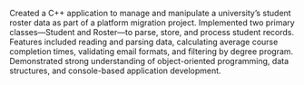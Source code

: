 Created a C++ application to manage and manipulate a university’s student roster data as part of a platform migration project. Implemented two primary classes—Student and Roster—to parse, store, and process student records. Features included reading and parsing data, calculating average course completion times, validating email formats, and filtering by degree program. Demonstrated strong understanding of object-oriented programming, data structures, and console-based application development.

